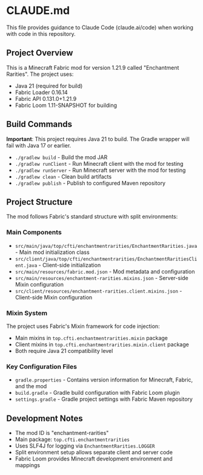 # CLAUDE.md

This file provides guidance to Claude Code (claude.ai/code) when working with code in this repository.

## Project Overview

This is a Minecraft Fabric mod for version 1.21.9 called "Enchantment Rarities". The project uses:
- Java 21 (required for build)
- Fabric Loader 0.16.14
- Fabric API 0.131.0+1.21.9
- Fabric Loom 1.11-SNAPSHOT for building

## Build Commands

**Important**: This project requires Java 21 to build. The Gradle wrapper will fail with Java 17 or earlier.

- `./gradlew build` - Build the mod JAR
- `./gradlew runClient` - Run Minecraft client with the mod for testing
- `./gradlew runServer` - Run Minecraft server with the mod for testing
- `./gradlew clean` - Clean build artifacts
- `./gradlew publish` - Publish to configured Maven repository

## Project Structure

The mod follows Fabric's standard structure with split environments:

### Main Components
- `src/main/java/top/cfti/enchantmentrarities/EnchantmentRarities.java` - Main mod initialization class
- `src/client/java/top/cfti/enchantmentrarities/EnchantmentRaritiesClient.java` - Client-side initialization
- `src/main/resources/fabric.mod.json` - Mod metadata and configuration
- `src/main/resources/enchantment-rarities.mixins.json` - Server-side Mixin configuration
- `src/client/resources/enchantment-rarities.client.mixins.json` - Client-side Mixin configuration

### Mixin System
The project uses Fabric's Mixin framework for code injection:
- Main mixins in `top.cfti.enchantmentrarities.mixin` package
- Client mixins in `top.cfti.enchantmentrarities.mixin.client` package
- Both require Java 21 compatibility level

### Key Configuration Files
- `gradle.properties` - Contains version information for Minecraft, Fabric, and the mod
- `build.gradle` - Gradle build configuration with Fabric Loom plugin
- `settings.gradle` - Gradle project settings with Fabric Maven repository

## Development Notes

- The mod ID is "enchantment-rarities"
- Main package: `top.cfti.enchantmentrarities`
- Uses SLF4J for logging via `EnchantmentRarities.LOGGER`
- Split environment setup allows separate client and server code
- Fabric Loom provides Minecraft development environment and mappings
